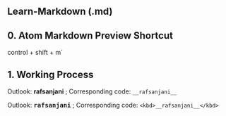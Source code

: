 ## Learn-Markdown (.md)

## 0. Atom Markdown Preview Shortcut
control + shift + m`

## 1. Working Process
Outlook: __rafsanjani__ ; Corresponding code: `__rafsanjani__`

Outlook: <kbd>__rafsanjani__</kbd> ; Corresponding code: `<kbd>__rafsanjani__</kbd>`


